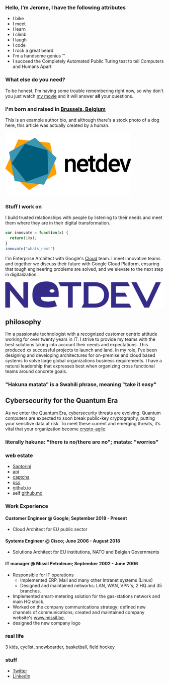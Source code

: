 
### Hello, I’m Jerome, I have the following attributes

- I bike
- I meet
- I learn
- I climb
- I laugh
- I code
- I rock a great beard
- I'm a handsome genius &#8482;
- I succeed the Completely Automated Public Turing test to tell Computers and Humans Apart

### What else do you need?

To be honest, I'm having some trouble remembering right now, so why don't you just watch [my movie](https://en.wikipedia.org/wiki/The_Princess_Bride_%28film%29) and it will answer **all** your questions.

### I'm born and raised in [Brussels, Belgium](https://goo.gl/maps/Xhy4aBu1WYrbBHe97)

This is an example author bio, and although there's a stock photo of a dog here, this article was actually created by a human.

![Yellow Duck](/assets/img/logo.jpg 'Logo')

### Stuff I work on

I build trusted relationships with people by listening to their needs and meet them where they are in their digital transformation.

```javascript
var innovate = function(x) {
  return(10x);
}
innovate("whats_next")
```

I'm Enterprise Architect with Google's [Cloud](https://cloud.google.com) team. I meet innovative teams and together we discuss their future with Google Cloud Platform, ensuring that tough engineering problems are solved, and we elevate to the next step in digitalization.

![Yellow Duck](/assets/img/logo.png 'Logo')

## philosophy

I’m a passionate technologist with a recognized customer centric attitude working for over twenty years in IT.  I strive to provide my teams with the best solutions taking into account their needs and expectations. This produced xx successful projects to launch and land.  In my role, I’ve been  designing and developing architectures for on-premise and cloud based systems to solve large global organizations business requirements.  I have a natural leadership that expresses best when organizing cross functional teams around concrete goals.

### "Hakuna matata" is a Swahili phrase, meaning "take it easy"

## Cybersecurity for the Quantum Era

As we enter the Quantum Era, cybersecurity threats are evolving. Quantum computers are expected to soon break public-key cryptography, putting your sensitive data at risk. To meet these current and emerging threats, it’s vital that your organization become [crypto-agile](https://cloud.google.com/blog/products/identity-security/how-google-is-preparing-for-a-post-quantum-world).

### literally hakuna: "there is no/there are no"; matata: "worries"

### web estate

- [Santorini](https://beyond.netdev.be/)
- [api](https://fb.netdev.be/)
- [captcha](https://web3.netdev.be/)
- [gcs](https://netdev.be)
- [github.io](https://blog.netdev.be)
- self [github.md](https://v3.netdev.be)

### Work Experience

#### Customer Engineer @ Google; September  2018 - Present

- Cloud  Architect for EU public sector

#### Systems Engineer @ Cisco; June  2006 - August 2018

- Solutions Architect for EU institutions, NATO and Belgian Governments

#### IT manager @ Missil Petroleum; September 2002 - June 2006

- Responsible for IT operations
  - Implemented ERP, Mail and many other Intranet systems (Linux)
  - Designed and maintained networks: LAN, WAN, VPN's; 2 HQ and 35 branches.
- Implemented smart-metering solution for the  gas-stations network and main HQ stock.
- Worked on the company communications strategy; defined new channels of communications; created and maintained company website's www.missil.be.
- designed the new company logo

### real life

3 kids, cyclist, snowboarder, basketball, field hockey

### stuff

- [Twitter](https://twitter.com/jpaquay)
- [LinkedIn](https://linkedin.com/in/jeromepaquay)
